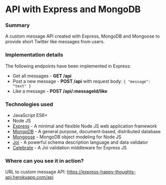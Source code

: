 # API with Express and MongoDB

### Summary

A custom message API created with Express, MongoDB and Mongoose to provide short Twitter like messages from users.

### Implementation details

The following endpoints have been implemented in Express:

- Get all messages - **GET /api**
- Post a new message - **POST /api** with request body: `{ "message": "text" }`
- Like a message - **POST /api/:messageId/like**

### Technologies used

- JavaScript ES6+
- Node JS
- [Express](https://expressjs.com/) - A minimal and flexible Node JS web application framework
- [MongoDB](https://www.mongodb.com/) - A general purpose, document-based, distributed database
- [Mongoose](https://mongoosejs.com/) - MongoDB object modeling for Node JS
- [Joi](https://github.com/hapijs/joi) - A powerful schema description language and data validator
- [Celebrate](https://github.com/arb/celebrate) - A Joi validation middleware for Express JS

### Where can you see it in action?

URL to custom message API: https://express-happy-thoughts-api.herokuapp.com/api
